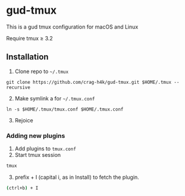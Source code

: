 # gud-tmux

This is a gud tmux configuration for macOS and Linux

Require tmux ≥ 3.2

## Installation

1. Clone repo to `~/.tmux`

`git clone https://github.com/crag-h4k/gud-tmux.git $HOME/.tmux --recursive`

2. Make symlink a for `~/.tmux.conf` 

`ln -s $HOME/.tmux/tmux.conf $HOME/.tmux.conf`

3. Rejoice

### Adding new plugins

1. Add plugins to `tmux.conf`
2. Start tmux session

```sh
tmux
```

3. prefix + I (capital i, as in Install) to fetch the plugin.

```sh
(ctrl+b) + I
```

